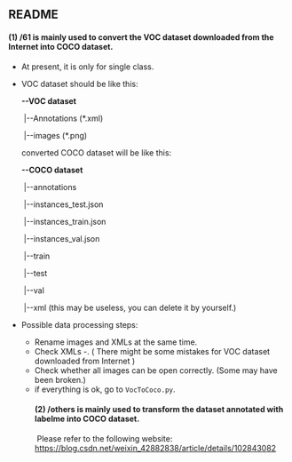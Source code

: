 ## README



#### (1)  /61 is mainly used to convert the VOC dataset downloaded from the Internet into COCO dataset.

- At present, it is only for single class. 

- VOC dataset should be like this:

  **--VOC dataset**

  ​      |--Annotations (*.xml)

  ​      |--images (*.png)

  converted COCO dataset will be like this:

  **--COCO dataset**

  ​      |--annotations

  ​            |--instances_test.json

  ​            |--instances_train.json

  ​            |--instances_val.json

  ​     |--train

  ​     |--test

  ​     |--val

  ​     |--xml (this may be useless, you can  delete it by yourself.)

- Possible data processing steps:

  - Rename images and XMLs at the same time.
  - Check XMLs <object>-<name>. ( There might be some mistakes for VOC dataset downloaded from Internet )
  - Check whether all images can be open correctly. (Some may have been broken.)
  - if everything is ok, go to `VocToCoco.py`.

####  (2) /others  is mainly used to transform the dataset annotated with labelme into COCO dataset.

​	Please refer to the following website: https://blog.csdn.net/weixin_42882838/article/details/102843082



